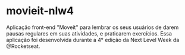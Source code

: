 # movieit-nlw4
Aplicação front-end "Moveit" para lembrar os seus usuários de darem pausas regulares em suas atividades, e praticarem exercícios. Essa aplicação foi desenvolvida durante a 4° edição da Next Level Week da  @Rocketseat.
